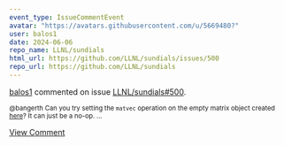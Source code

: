 ```yaml
---
event_type: IssueCommentEvent
avatar: "https://avatars.githubusercontent.com/u/5669480?"
user: balos1
date: 2024-06-06
repo_name: LLNL/sundials
html_url: https://github.com/LLNL/sundials/issues/500
repo_url: https://github.com/LLNL/sundials
---
```


<a href='https://github.com/balos1' target='_blank'>balos1</a> commented on issue <a href='https://github.com/LLNL/sundials/issues/500' target='_blank'>LLNL/sundials#500</a>.

<small>@bangerth Can you try setting the `matvec` operation on the empty matrix object created [here](https://github.com/dealii/dealii/blob/master/source/sundials/kinsol.cc#L455)? It can just be a no-op. ...</small>

<a href='https://github.com/LLNL/sundials/issues/500' target='_blank'>View Comment</a>